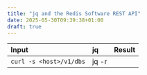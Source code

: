 ```yaml
---
title: "jq and the Redis Software REST API"
date: 2025-05-30T09:39:38+01:00
draft: true
---
```




| Input | jq | Result |
| :- | :- | :- |
| `curl -s <host>/v1/dbs` | jq -r 